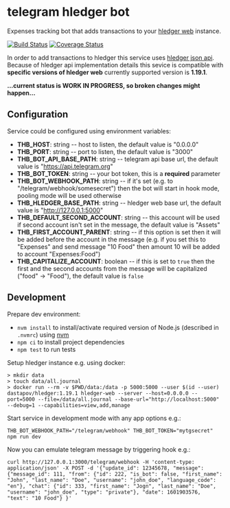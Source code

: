 # telegram hledger bot

Expenses tracking bot that adds transactions to your
[hledger web](https://hledger.org/hledger-web.html) instance.


[![Build Status](https://github.com/okv/telegram-hledger-bot/actions/workflows/nodejs-main.yml/badge.svg?branch=main)](https://github.com/okv/telegram-hledger-bot/actions/workflows/nodejs-main.yml?query=branch%3Amain)
[![Coverage Status](https://coveralls.io/repos/github/okv/telegram-hledger-bot/badge.svg?branch=main)](https://coveralls.io/github/okv/telegram-hledger-bot?branch=main)

In order to add transactions to hledger this service uses
[hledger json api](https://hledger.org/hledger-web.html#json-api). Because
of hledger api implementation details this sevice is compatible with
**specific versions of hledger web** currently supported version is **1.19.1**.


**...current status is WORK IN PROGRESS, so broken changes might happen...**


## Configuration

Service could be configured using environment variables:

* **THB_HOST**: string -- host to listen, the default value is "0.0.0.0"
* **THB_PORT**: string -- port to listen, the default value is "3000"
* **THB_BOT_API_BASE_PATH**: string -- telegram api base url, the default value
is "https://api.telegram.org"
* **THB_BOT_TOKEN**: string -- your bot token, this is a **required** parameter
* **THB_BOT_WEBHOOK_PATH**: string -- if it's set (e.g. to
"/telegram/webhook/somesecret") then the bot will start in hook mode, pooling
mode will be used otherwise
* **THB_HLEDGER_BASE_PATH**: string -- hledger web base url, the default value
is "http://127.0.0.1:5000"
* **THB_DEFAULT_SECOND_ACCOUNT**: string -- this account will be used if
second account isn't set in the message, the default value is "Assets"
* **THB_FIRST_ACCOUNT_PARENT**: string -- if this option is set then it will
be added before the account in the message (e.g. if you set this to "Expenses"
and send message "10 Food" then amount 10 will be added to account
"Expenses:Food")
* **THB_CAPITALIZE_ACCOUNT**: boolean -- if this is set to `true` then the
first and the second accounts from the message will be capitalized ("food" ->
"Food"), the default value is `false`


## Development

Prepare dev environment:

* `nvm install` to install/activate required version of Node.js
(described in `.nvmrc`) using [nvm](https://github.com/nvm-sh/nvm)
* `npm ci` to install project dependencies
* `npm test` to run tests

Setup hledger instance e.g. using docker:

```
> mkdir data
> touch data/all.journal
> docker run --rm -v $PWD/data:/data -p 5000:5000 --user $(id --user) dastapov/hledger:1.19.1 hledger-web --server --host=0.0.0.0 --port=5000 --file=/data/all.journal --base-url="http://localhost:5000" --debug=1 --capabilities=view,add,manage
```

Start service in development mode with any app options e.g.:

```
THB_BOT_WEBHOOK_PATH="/telegram/webhook" THB_BOT_TOKEN="mytgsecret" npm run dev
```

Now you can emulate telegram message by triggering hook e.g.:

```
curl http://127.0.0.1:3000/telegram/webhook -H 'content-type: application/json' -X POST -d '{"update_id": 12345678, "message": {"message_id": 111, "from": {"id": 222, "is_bot": false, "first_name": "John", "last_name": "Doe", "username": "john_doe", "language_code": "en"}, "chat": {"id": 333, "first_name": "Jogn", "last_name": "Doe", "username": "john_doe", "type": "private"}, "date": 1601903576, "text": "10 Food"} }'
```
